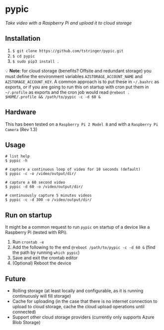 # pypic

*Take video with a Raspberry Pi and upload it to cloud storage*

## Installation

 1. `$ git clone https://github.com/tstringer/pypic.git`
 2. `$ cd pypic`
 3. `$ sudo pip3 install .`

:bulb: **Note**: for cloud storage (benefits? Offsite and redundant storage) you must define the environment variables `AZSTORAGE_ACCOUNT_NAME` and `AZSTORAGE_ACCOUNT_KEY`. A common approach is to put these in `~/.bashrc` as exports, or if you are going to run this on startup with cron put them in `~/.profile` as exports and the cron job would read `@reboot . $HOME/.profile && /path/to/pypic -c -d 60 &`

## Hardware

This has been tested on a `Raspberry Pi 2 Model B` and with a `Raspberry Pi Camera` (Rev 1.3)

## Usage

```
# list help
$ pypic -h

# capture a continuous loop of video for 10 seconds (default)
$ pypic -c -o /video/output/dir/

# capture a 60 second video
$ pypic -d 60 -o /video/output/dir/

# continuously capture 5 minutes videos
$ pypic -c -d 300 -o /video/output/dir/
```

## Run on startup

It might be a common request to run `pypic` on startup of a device like a Raspberry Pi (tested with RPi).

 1. Run `crontab -e`
 2. Add the following to the end `@reboot /path/to/pypic -c -d 60 &` (find the path by running `which pypic`)
 3. Save and exit the crontab editor
 4. (Optional) Reboot the device

## Future

 - Rolling storage (at least locally and configurable, as it is running continuously will fill storage)
 - Cache for uploading (in the case that there is no internet connection to upload to cloud storage, cache the cloud upload operations until connected)
 - Support other cloud storage providers (currently only supports Azure Blob Storage)
